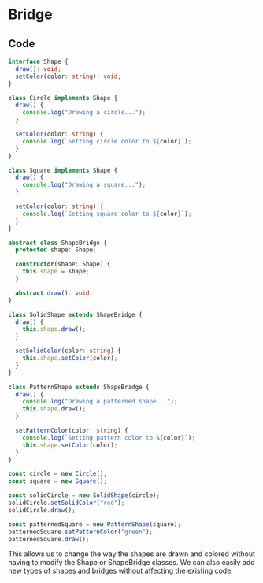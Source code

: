 # Bridge



## Code

```ts
interface Shape {
  draw(): void;
  setColor(color: string): void;
}

class Circle implements Shape {
  draw() {
    console.log("Drawing a circle...");
  }

  setColor(color: string) {
    console.log(`Setting circle color to ${color}`);
  }
}

class Square implements Shape {
  draw() {
    console.log("Drawing a square...");
  }

  setColor(color: string) {
    console.log(`Setting square color to ${color}`);
  }
}

abstract class ShapeBridge {
  protected shape: Shape;

  constructor(shape: Shape) {
    this.shape = shape;
  }

  abstract draw(): void;
}

class SolidShape extends ShapeBridge {
  draw() {
    this.shape.draw();
  }

  setSolidColor(color: string) {
    this.shape.setColor(color);
  }
}

class PatternShape extends ShapeBridge {
  draw() {
    console.log("Drawing a patterned shape...");
    this.shape.draw();
  }

  setPatternColor(color: string) {
    console.log(`Setting pattern color to ${color}`);
    this.shape.setColor(color);
  }
}

const circle = new Circle();
const square = new Square();

const solidCircle = new SolidShape(circle);
solidCircle.setSolidColor("red");
solidCircle.draw();

const patternedSquare = new PatternShape(square);
patternedSquare.setPatternColor("green");
patternedSquare.draw();

```

This allows us to change the way the shapes are drawn and colored without having to modify the Shape or ShapeBridge classes. We can also easily add new types of shapes and bridges without affecting the existing code.